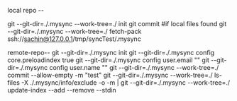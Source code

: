 local repo --

git --git-dir=./.mysync --work-tree=./ init
git commit #if local files found
git --git-dir=./.mysync --work-tree=./ fetch-pack ssh://sachin@127.0.0.1/tmp/syncTest/.mysync


remote-repo--
git --git-dir=./.mysync init
git --git-dir=./.mysync config core.preloadindex true
git --git-dir=./.mysync config user.email ""
git --git-dir=./.mysync config user.name ""
git --git-dir=./.mysync --work-tree=./ commit --allow-empty -m "test"
git --git-dir=./.mysync --work-tree=./ ls-files -X ./.mysync/info/exclude -o -m | git --git-dir=./.mysync --work-tree=./ update-index --add --remove --stdin
